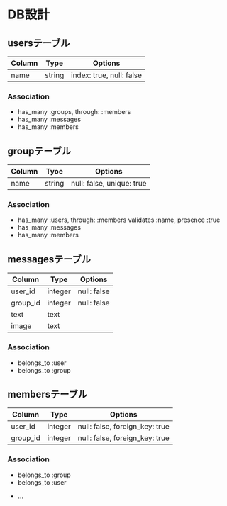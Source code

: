 # DB設計
## usersテーブル

|Column|Type|Options|
|------|----|-------|
|name|string|index: true, null: false|

### Association
- has_many :groups, through: :members
- has_many :messages
- has_many :members

## groupテーブル

|Column|Tyoe|Options|
|------|----|-------|
|name|string|null: false, unique: true|

### Association
- has_many :users, through: :members validates :name, presence :true
- has_many :messages
- has_many :members

## messagesテーブル

|Column|Type|Options|
|------|----|-------|
|user_id|integer|null: false|
|group_id|integer|null: false|
|text|text|
|image|text|

### Association
- belongs_to :user
- belongs_to :group

## membersテーブル

|Column|Type|Options|
|------|----|-------|
|user_id|integer|null: false, foreign_key: true|
|group_id|integer|null: false, foreign_key: true|

### Association

- belongs_to :group
- belongs_to :user


* ...
